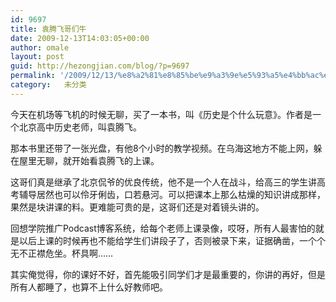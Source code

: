 ```yaml
---
id: 9697
title: 袁腾飞哥们牛
date: 2009-12-13T14:03:05+00:00
author: omale
layout: post
guid: http://hezongjian.com/blog/?p=9697
permalink: '/2009/12/13/%e8%a2%81%e8%85%be%e9%a3%9e%e5%93%a5%e4%bb%ac%e7%89%9b/'
category:   未分类  
---
```

今天在机场等飞机的时候无聊，买了一本书，叫《历史是个什么玩意》。作者是一个北京高中历史老师，叫袁腾飞。

那本书里还带了一张光盘，有他8个小时的教学视频。在乌海这地方不能上网，躲在屋里无聊，就开始看袁腾飞的上课。

这哥们真是继承了北京侃爷的优良传统，他不是一个人在战斗，给高三的学生讲高考辅导居然也可以伶牙俐齿，口若悬河。可以把课本上那么枯燥的知识讲成那样，果然是块讲课的料。更难能可贵的是，这哥们还是对着镜头讲的。

回想学院推广Podcast博客系统，给每个老师上课录像，哎呀，所有人最害怕的就是以后上课的时候再也不能给学生们讲段子了，否则被录下来，证据确凿，一个个无不正襟危坐。杯具啊&hellip;&hellip;

其实俺觉得，你的课好不好，首先能吸引同学们才是最重要的，你讲的再好，但是所有人都睡了，也算不上什么好教师吧。